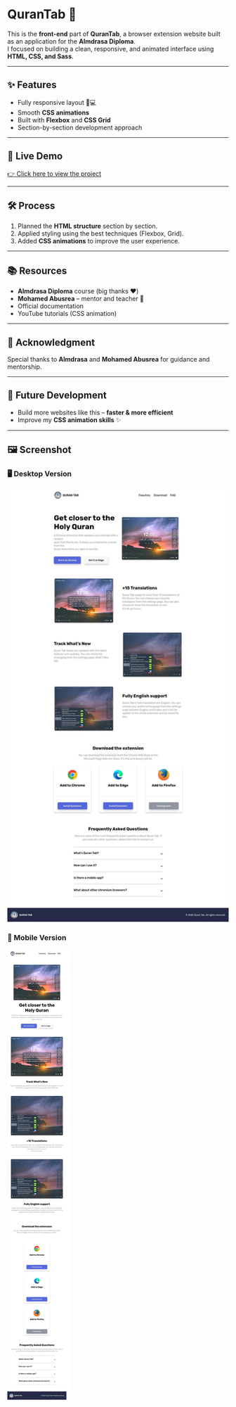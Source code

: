 # QuranTab 🌙

This is the **front-end** part of **QuranTab**, a browser extension website built as an application for the **Almdrasa Diploma**.  
I focused on building a clean, responsive, and animated interface using **HTML, CSS, and Sass**.

---

## ✨ Features
- Fully responsive layout 📱💻
- Smooth **CSS animations**  
- Built with **Flexbox** and **CSS Grid**  
- Section-by-section development approach  

---

## 🚀 Live Demo

<a href="https://omarhazem02.github.io/Quran-tab-webpage/" target="_blank">👉 Click here to view the project</a>

---

## 🛠️ Process
1. Planned the **HTML structure** section by section.  
2. Applied styling using the best techniques (Flexbox, Grid).  
3. Added **CSS animations** to improve the user experience.  

---

## 📚 Resources
- **Almdrasa Diploma** course (big thanks ❤️)  
- **Mohamed Abusrea** – mentor and teacher 🙏  
- Official documentation  
- YouTube tutorials (CSS animation)  

---

## 🙏 Acknowledgment
Special thanks to **Almdrasa** and **Mohamed Abusrea** for guidance and mentorship.  

---

## 🔮 Future Development
- Build more websites like this – **faster & more efficient**  
- Improve my **CSS animation skills** ✨  

---

## 🖼️ Screenshot

### 🖥️ Desktop Version
<img src="qurantabscreenshotdesktop.jpg" alt="Desktop version">

### 📱 Mobile Version
<img src="qurantabscreenshotphone.jpg" alt="Mobile version" >
